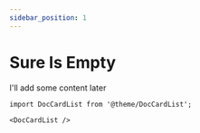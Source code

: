 ```yaml
---
sidebar_position: 1
---
```


# Sure Is Empty

I'll add some content later

```mdx-code-block
import DocCardList from '@theme/DocCardList';

<DocCardList />
```